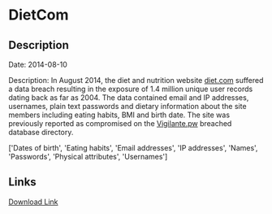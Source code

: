 # DietCom

## Description

Date: 2014-08-10

Description:
In August 2014, the diet and nutrition website <a href="https://diet.com/" target="_blank" rel="noopener">diet.com</a> suffered a data breach resulting in the exposure of 1.4 million unique user records dating back as far as 2004. The data contained email and IP addresses, usernames, plain text passwords and dietary information about the site members including eating habits, BMI and birth date. The site was previously reported as compromised on the <a href="https://vigilante.pw/" target="_blank" rel="noopener">Vigilante.pw</a> breached database directory.


['Dates of birth', 'Eating habits', 'Email addresses', 'IP addresses', 'Names', 'Passwords', 'Physical attributes', 'Usernames']

## Links

[Download Link](https://link-to.net/1229997/618.2461770895666/dynamic/?r=ZGlldC5jb20=)